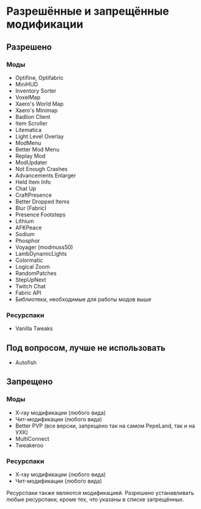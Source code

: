 # **Разрешённые и запрещённые модификации**

## Разрешено

### Моды
- Optifine, Optifabric
- MiniHUD
- Inventory Sorter
- VoxelMap
- Xaero's World Map
- Xaero's Minimap
- Badlion Client
- Item Scroller
- Litematica
- Light Level Overlay
- ModMenu
- Better Mod Menu
- Replay Mod
- ModUpdater
- Not Enough Crashes
- Advancements Enlarger
- Held Item Info
- Chat Up
- CraftPresence
- Better Dropped Items
- Blur (Fabric)
- Presence Footsteps
- Lithium
- AFKPeace
- Sodium
- Phosphor
- Voyager (modmuss50)
- LambDynamicLights
- Colormatic
- Logical Zoom
- RandomPatches 
- StepUpNext 
- Twitch Chat
- Fabric API
- Библиотеки, необходимые для работы модов выше
### Ресурспаки
- Vanilla Tweaks

## Под вопросом, лучше не использовать
- Autofish

## Запрещено
### Моды
- X-ray модификации (любого вида)
- Чит-модификации (любого вида)
- Better PVP (все версии, запрещено так на самом PepeLand, так и на УХК)
- MultiConnect 
- Tweakeroo 
### Ресурспаки
- X-ray модификации (любого вида)
- Чит-модификации (любого вида)

Ресурспаки также являются модификацией. Разрешено устанавливать любые ресурспаки, кроме тех, что указаны в списке запрещённых.
